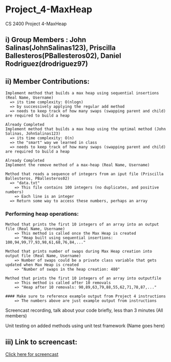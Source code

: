 # Project_4-MaxHeap
CS 2400 Project 4-MaxHeap

## i) Group Members : John Salinas(JohnSalinas123), Priscilla Ballesteros(PBallesteros02), Daniel Rodriguez(drodriguez97)

## ii) Member Contributions:
    
````
Implement method that builds a max heap using sequential insertions (Real Name, Username)
  => its time complexity: O(nlogn)
  => by successively applying the regular add method
  => needs to keep track of how many swaps (swapping parent and child) are required to build a heap
````
    
````
Already Completed
Implement method that builds a max heap using the optimal method (John Salinas, JohnSalinas123)
  => its time complexity: O(n)
  => the "smart" way we learned in class
  => needs to keep track of how many swaps (swapping parent and child) are required to build a heap
````

````
Already Completed
Implement the remove method of a max-heap (Real Name, Username)
````

````
Method that reads a sequence of integers from an iput file (Priscilla Ballesteros, PBallesteros02)
  => "data.txt"
    => This file contains 100 integers (no duplicates, and positive numbers)
    => Each line is an integer
  => Return some way to access these numbers, perhaps an array
````

### Performing heap operations:

````
Method that prints the first 10 integers of an array into an output file (Real Name, Username)
    => This method is called once the Max Heap is created
    => "Heap built using sequential insertions: 100,94,99,77,93,98,61,68,76,84,..."
````

````
Method that prints number of swaps during Max Heap creation into output file (Real Name, Username)
    => Number of swaps could be a private class variable that gets updated when Max Heap is created
    => "Number of swaps in the heap creation: 480"
````

````
Method that prints the first 10 integers of an array into outputfile 
    => This method is called after 10 removals
    => "Heap after 10 removals: 90,89,63,79,88,55,62,71,78,87,..."
````

````
#### Make sure to reference example output from Project 4 instructions
    => The numbers above are just example output from instructions
````

Screencast recording, talk about your code briefly, less than 3 minutes (All members)

Unit testing on added methods using unit test framework (Name goes here)

## iii) Link to screencast:
[Click here for screencast](Placeholder)
